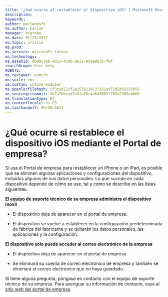 ```yaml
---
title: "¿Qué ocurre al restablecer el dispositivo iOS? | Microsoft Docs"
description: 
keywords: 
author: barlanmsft
ms.author: barlan
manager: angrobe
ms.date: 01/23/2017
ms.topic: article
ms.prod: 
ms.service: microsoft-intune
ms.technology: 
ms.assetid: db99c3eb-4813-4c8b-8e32-958e983b7f0f
searchScope: User help
ROBOTS: 
ms.reviewer: esmich
ms.suite: ems
ms.custom: intune-enduser
ms.openlocfilehash: cf3c9d121f2e2578219137161a972d5d58255058
ms.sourcegitcommit: db7a7bbead3a3fa78c4d643607f709a2909eb608
ms.translationtype: HT
ms.contentlocale: es-ES
ms.lasthandoff: 09/28/2017
---
```

# <a name="what-happens-if-you-reset-your-ios-device-using-the-company-portal"></a>¿Qué ocurre si restablece el dispositivo iOS mediante el Portal de empresa?

Si usa el Portal de empresa para restablecer un iPhone o un iPad, es posible que se eliminen algunas aplicaciones y configuraciones del dispositivo, incluidos algunos de sus datos personales. Lo que sucede en cada dispositivo depende de cómo se use, tal y como se describe en las listas siguientes.

**El equipo de soporte técnico de su empresa administra el dispositivo móvil**

-   El dispositivo deja de aparecer en el portal de empresa.

-   El dispositivo se vuelve a establecer en la configuración predeterminada de fábrica del fabricante y se quitarán los datos personales, las aplicaciones y la configuración.

**El dispositivo solo puede acceder al correo electrónico de la empresa**

-   El dispositivo deja de aparecer en el portal de empresa.

-   Se eliminará su cuenta de correo electrónico de empresa y también se eliminará el correo electrónico que no haya guardado.

Si tiene alguna pregunta, póngase en contacto con el equipo de soporte técnico de su empresa. Para averiguar su información de contacto, vaya al [sitio web del portal de empresa](https://portal.manage.microsoft.com).
